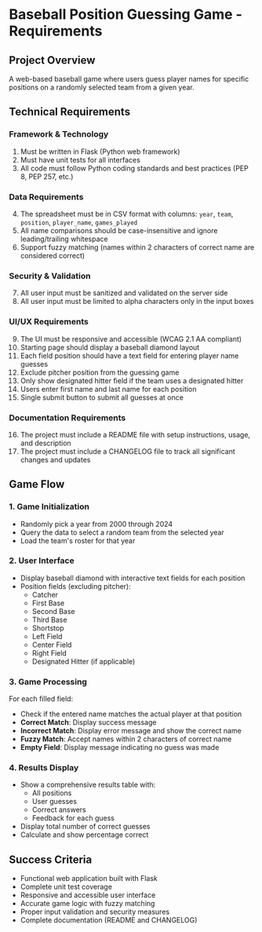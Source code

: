 # Baseball Position Guessing Game - Requirements

## Project Overview
A web-based baseball game where users guess player names for specific positions on a randomly selected team from a given year.

## Technical Requirements

### Framework & Technology
1. Must be written in Flask (Python web framework)
2. Must have unit tests for all interfaces
3. All code must follow Python coding standards and best practices (PEP 8, PEP 257, etc.)

### Data Requirements
4. The spreadsheet must be in CSV format with columns: `year`, `team`, `position`, `player_name`, `games_played`
5. All name comparisons should be case-insensitive and ignore leading/trailing whitespace
6. Support fuzzy matching (names within 2 characters of correct name are considered correct)

### Security & Validation
7. All user input must be sanitized and validated on the server side
8. All user input must be limited to alpha characters only in the input boxes

### UI/UX Requirements
9. The UI must be responsive and accessible (WCAG 2.1 AA compliant)
10. Starting page should display a baseball diamond layout
11. Each field position should have a text field for entering player name guesses
12. Exclude pitcher position from the guessing game
13. Only show designated hitter field if the team uses a designated hitter
14. Users enter first name and last name for each position
15. Single submit button to submit all guesses at once

### Documentation Requirements
16. The project must include a README file with setup instructions, usage, and description
17. The project must include a CHANGELOG file to track all significant changes and updates

## Game Flow

### 1. Game Initialization
- Randomly pick a year from 2000 through 2024
- Query the data to select a random team from the selected year
- Load the team's roster for that year

### 2. User Interface
- Display baseball diamond with interactive text fields for each position
- Position fields (excluding pitcher):
  - Catcher
  - First Base
  - Second Base
  - Third Base
  - Shortstop
  - Left Field
  - Center Field
  - Right Field
  - Designated Hitter (if applicable)

### 3. Game Processing
For each filled field:
- Check if the entered name matches the actual player at that position
- **Correct Match**: Display success message
- **Incorrect Match**: Display error message and show the correct name
- **Fuzzy Match**: Accept names within 2 characters of correct name
- **Empty Field**: Display message indicating no guess was made

### 4. Results Display
- Show a comprehensive results table with:
  - All positions
  - User guesses
  - Correct answers
  - Feedback for each guess
- Display total number of correct guesses
- Calculate and show percentage correct

## Success Criteria
- Functional web application built with Flask
- Complete unit test coverage
- Responsive and accessible user interface
- Accurate game logic with fuzzy matching
- Proper input validation and security measures
- Complete documentation (README and CHANGELOG)